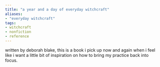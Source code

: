 ```yaml
---
title: "a year and a day of everyday witchcraft"
aliases:
- "everyday witchcraft"
tags:
- witchcraft
- nonfiction
- reference
---
```


written by deborah blake, this is a book i pick up now and again when i feel like i want a little bit of inspiration on how to bring my practice back into focus.